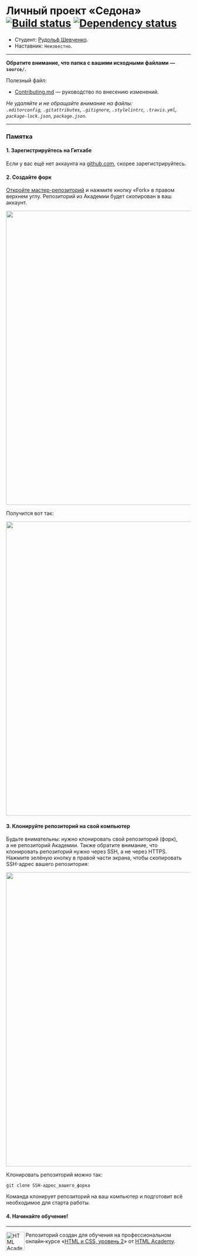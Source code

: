 # Личный проект «Седона» [![Build status][travis-image]][travis-url] [![Dependency status][dependency-image]][dependency-url]

* Студент: [Рудольф Шевченко](https://up.htmlacademy.ru/adaptive/20/user/1124569).
* Наставник: `Неизвестно`.

---

**Обратите внимание, что папка с вашими исходными файлами — `source/`.**

Полезный файл:

- [Contributing.md](Contributing.md) — руководство по внесению изменений.

_Не удаляйте и не обращайте внимание на файлы:_<br>
_`.editorconfig`, `.gitattributes`, `.gitignore`, `.stylelintrc`, `.travis.yml`, `package-lock.json`, `package.json`._

---

### Памятка

#### 1. Зарегистрируйтесь на Гитхабе

Если у вас ещё нет аккаунта на [github.com](https://github.com/join), скорее зарегистрируйтесь.

#### 2. Создайте форк

[Откройте мастер-репозиторий](https://github.com/htmlacademy-adaptive/1124569-sedona-20) и нажмите кнопку «Fork» в правом верхнем углу. Репозиторий из Академии будет скопирован в ваш аккаунт.

<img width="800" alt="" src="https://user-images.githubusercontent.com/10909/60807979-e1129f00-a18f-11e9-90d7-b44d2ff2c003.jpg">

Получится вот так:

<img width="800" alt="" src="https://user-images.githubusercontent.com/10909/60807980-e1129f00-a18f-11e9-8137-45876f130340.jpg">

#### 3. Клонируйте репозиторий на свой компьютер

Будьте внимательны: нужно клонировать свой репозиторий (форк), а не репозиторий Академии. Также обратите внимание, что клонировать репозиторий нужно через SSH, а не через HTTPS. Нажмите зелёную кнопку в правой части экрана, чтобы скопировать SSH-адрес вашего репозитория:

<img width="800" alt="" src="https://user-images.githubusercontent.com/10909/60807982-e1129f00-a18f-11e9-98c4-0d3bf4b85cf1.jpg">

Клонировать репозиторий можно так:

```
git clone SSH-адрес_вашего_форка
```

Команда клонирует репозиторий на ваш компьютер и подготовит всё необходимое для старта работы.

#### 4. Начинайте обучение!

---

<a href="https://htmlacademy.ru/intensive/adaptive"><img align="left" width="50" height="50" alt="HTML Academy" src="https://up.htmlacademy.ru/static/img/intensive/adaptive/logo-for-github-2.png"></a>

Репозиторий создан для обучения на профессиональном онлайн‑курсе «[HTML и CSS, уровень 2](https://htmlacademy.ru/intensive/adaptive)» от [HTML Academy](https://htmlacademy.ru).

[travis-image]: https://travis-ci.com/htmlacademy-adaptive/1124569-sedona-20.svg?branch=master
[travis-url]: https://travis-ci.com/htmlacademy-adaptive/1124569-sedona-20
[dependency-image]: https://david-dm.org/htmlacademy-adaptive/1124569-sedona-20/dev-status.svg?style=flat-square
[dependency-url]: https://david-dm.org/htmlacademy-adaptive/1124569-sedona-20?type=dev

